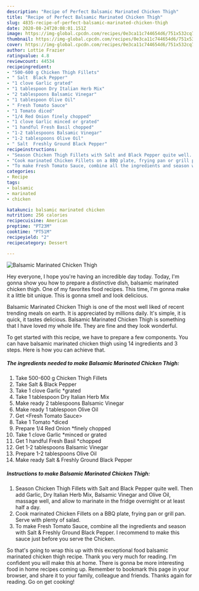 ```yaml
---
description: "Recipe of Perfect Balsamic Marinated Chicken Thigh"
title: "Recipe of Perfect Balsamic Marinated Chicken Thigh"
slug: 4835-recipe-of-perfect-balsamic-marinated-chicken-thigh
date: 2020-08-24T20:08:01.151Z
image: https://img-global.cpcdn.com/recipes/0e3ca11c744654d6/751x532cq70/balsamic-marinated-chicken-thigh-recipe-main-photo.jpg
thumbnail: https://img-global.cpcdn.com/recipes/0e3ca11c744654d6/751x532cq70/balsamic-marinated-chicken-thigh-recipe-main-photo.jpg
cover: https://img-global.cpcdn.com/recipes/0e3ca11c744654d6/751x532cq70/balsamic-marinated-chicken-thigh-recipe-main-photo.jpg
author: Lottie Frazier
ratingvalue: 4.8
reviewcount: 44534
recipeingredient:
- "500-600 g Chicken Thigh Fillets"
- " Salt  Black Pepper"
- "1 clove Garlic grated"
- "1 tablespoon Dry Italian Herb Mix"
- "2 tablespoons Balsamic Vinegar"
- "1 tablespoon Olive Oil"
- " Fresh Tomato Sauce"
- "1 Tomato diced"
- "1/4 Red Onion finely chopped"
- "1 clove Garlic minced or grated"
- "1 handful Fresh Basil chopped"
- "1-2 tablespoons Balsamic Vinegar"
- "1-2 tablespoons Olive Oil"
- " Salt  Freshly Ground Black Pepper"
recipeinstructions:
- "Season Chicken Thigh Fillets with Salt and Black Pepper quite well. Then add Garlic, Dry Italian Herb Mix, Balsamic Vinegar and Olive Oil, massage well, and allow to marinate in the fridge overnight or at least half a day."
- "Cook marinated Chicken Fillets on a BBQ plate, frying pan or grill pan. Serve with plenty of salad."
- "To make Fresh Tomato Sauce, combine all the ingredients and season with Salt &amp; Freshly Ground Black Pepper. I recommend to make this sauce just before you serve the Chicken."
categories:
- Recipe
tags:
- balsamic
- marinated
- chicken

katakunci: balsamic marinated chicken 
nutrition: 256 calories
recipecuisine: American
preptime: "PT23M"
cooktime: "PT51M"
recipeyield: "2"
recipecategory: Dessert

---
```



![Balsamic Marinated Chicken Thigh](https://img-global.cpcdn.com/recipes/0e3ca11c744654d6/751x532cq70/balsamic-marinated-chicken-thigh-recipe-main-photo.jpg)

Hey everyone, I hope you're having an incredible day today. Today, I'm gonna show you how to prepare a distinctive dish, balsamic marinated chicken thigh. One of my favorites food recipes. This time, I'm gonna make it a little bit unique. This is gonna smell and look delicious.



Balsamic Marinated Chicken Thigh is one of the most well liked of recent trending meals on earth. It is appreciated by millions daily. It's simple, it is quick, it tastes delicious. Balsamic Marinated Chicken Thigh is something that I have loved my whole life. They are fine and they look wonderful.


To get started with this recipe, we have to prepare a few components. You can have balsamic marinated chicken thigh using 14 ingredients and 3 steps. Here is how you can achieve that.

<!--inarticleads1-->

##### The ingredients needed to make Balsamic Marinated Chicken Thigh:

1. Take 500-600 g Chicken Thigh Fillets
1. Take  Salt &amp; Black Pepper
1. Take 1 clove Garlic *grated
1. Take 1 tablespoon Dry Italian Herb Mix
1. Make ready 2 tablespoons Balsamic Vinegar
1. Make ready 1 tablespoon Olive Oil
1. Get  &lt;Fresh Tomato Sauce&gt;
1. Take 1 Tomato *diced
1. Prepare 1/4 Red Onion *finely chopped
1. Take 1 clove Garlic *minced or grated
1. Get 1 handful Fresh Basil *chopped
1. Get 1-2 tablespoons Balsamic Vinegar
1. Prepare 1-2 tablespoons Olive Oil
1. Make ready  Salt &amp; Freshly Ground Black Pepper




<!--inarticleads2-->

##### Instructions to make Balsamic Marinated Chicken Thigh:

1. Season Chicken Thigh Fillets with Salt and Black Pepper quite well. Then add Garlic, Dry Italian Herb Mix, Balsamic Vinegar and Olive Oil, massage well, and allow to marinate in the fridge overnight or at least half a day.
1. Cook marinated Chicken Fillets on a BBQ plate, frying pan or grill pan. Serve with plenty of salad.
1. To make Fresh Tomato Sauce, combine all the ingredients and season with Salt &amp; Freshly Ground Black Pepper. I recommend to make this sauce just before you serve the Chicken.




So that's going to wrap this up with this exceptional food balsamic marinated chicken thigh recipe. Thank you very much for reading. I'm confident you will make this at home. There is gonna be more interesting food in home recipes coming up. Remember to bookmark this page in your browser, and share it to your family, colleague and friends. Thanks again for reading. Go on get cooking!

